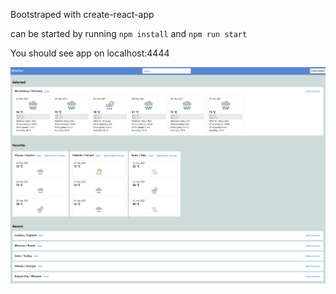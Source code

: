 Bootstraped with create-react-app

can be started by running 
`npm install` and `npm run start`

You should see app on localhost:4444

![Image of App](./src/main/Assignment.png)
